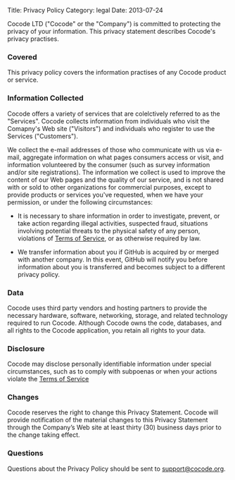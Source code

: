 Title: Privacy Policy
Category: legal
Date: 2013-07-24

Cocode LTD ("Cocode" or the "Company") is committed to protecting the privacy
of your information. This privacy statement describes Cocode's privacy
practises.

### Covered

This privacy policy covers the information practises of any Cocode product or
service.

### Information Collected

Cocode offers a variety of services that are colelctively referred to as the
"Services". Cocode collects information from individuals who visit the
Comapny's Web site ("Visitors") and individuals who register to use the
Services ("Customers").

We collect the e-mail addresses of those who communicate with us via e-mail,
aggregate information on what pages consumers access or visit, and information
volunteered by the consumer (such as survey information and/or site
registrations). The information we collect is used to improve the content of
our Web pages and the quality of our service, and is not shared with or sold to
other organizations for commercial purposes, except to provide products or
services you've requested, when we have your permission, or under the following
circumstances:

* It is necessary to share information in order to investigate, prevent, or
  take action regarding illegal activities, suspected fraud, situations
  involving potential threats to the physical safety of any person, violations
  of [Terms of Service](/terms-of-service/), or as otherwise required by law.

* We transfer information about you if GitHub is acquired by or merged with
  another company. In this event, GitHub will notify you before information
  about you is transferred and becomes subject to a different privacy policy.

### Data

Cocode uses third party vendors and hosting partners to provide the necessary
hardware, software, networking, storage, and related technology required to
run Cocode. Although Cocode owns the code, databases, and all rights to the
Cocode application, you retain all rights to your data.

### Disclosure

Cocode may disclose personally identifiable information under special
circumstances, such as to comply with subpoenas or when your actions violate
the [Terms of Service](/terms-of-service/)

### Changes

Cocode reserves the right to change this Privacy Statement. Cocode will
provide notification of the material changes to this Privacy Statement
through the Company’s Web site at least thirty (30) business days prior to
the change taking effect.

### Questions

Questions about the Privacy Policy should be sent to
[support@cocode.org](mailto:support@cocode.org).

